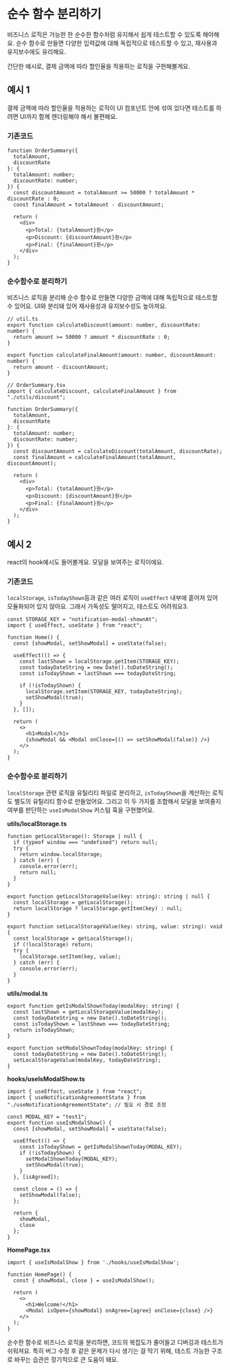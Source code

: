 # 순수 함수 분리하기

비즈니스 로직은 가능한 한 순수한 함수처럼 유지해서 쉽게 테스트할 수 있도록 해야해요. 순수 함수로 만들면 다양한 입력값에 대해 독립적으로 테스트할 수 있고, 재사용과 유지보수에도 유리해요.

간단한 예시로, 결제 금액에 따라 할인율을 적용하는 로직을 구현해볼게요.

## 예시 1

결제 금액에 따라 할인율을 적용하는 로직이 UI 컴포넌트 안에 섞여 있다면 테스트를 하려면 UI까지 함께 렌더링해야 해서 불편해요.

### 기존코드

```tsx
function OrderSummary({
  totalAmount,
  discountRate
}: {
  totalAmount: number;
  discountRate: number;
}) {
  const discountAmount = totalAmount >= 50000 ? totalAmount * discountRate : 0;
  const finalAmount = totalAmount - discountAmount;

  return (
    <div>
      <p>Total: {totalAmount}원</p>
      <p>Discount: {discountAmount}원</p>
      <p>Final: {finalAmount}원</p>
    </div>
  );
}
```

### 순수함수로 분리하기

비즈니스 로직을 분리해 순수 함수로 만들면 다양한 금액에 대해 독립적으로 테스트할 수 있어요. UI와 분리돼 있어 재사용성과 유지보수성도 높아져요.

```tsx
// util.ts
export function calculateDiscount(amount: number, discountRate: number) {
  return amount >= 50000 ? amount * discountRate : 0;
}

export function calculateFinalAmount(amount: number, discountAmount: number) {
  return amount - discountAmount;
}
```

```tsx
// OrderSummary.tsx
import { calculateDiscount, calculateFinalAmount } from "./utils/discount";

function OrderSummary({
  totalAmount,
  discountRate
}: {
  totalAmount: number;
  discountRate: number;
}) {
  const discountAmount = calculateDiscount(totalAmount, discountRate);
  const finalAmount = calculateFinalAmount(totalAmount, discountAmount);

  return (
    <div>
      <p>Total: {totalAmount}원</p>
      <p>Discount: {discountAmount}원</p>
      <p>Final: {finalAmount}원</p>
    </div>
  );
}
```

## 예시 2

react의 hook예시도 들어볼게요. 모달을 보여주는 로직이에요.

### 기존코드

`localStorage`, `isTodayShown`등과 같은 여러 로직이 `useEffect` 내부에 흩어져 있어 모듈화되어 있지 않아요. 그래서 가독성도 떨어지고, 테스트도 어려워요3.

```tsx
const STORAGE_KEY = "notification-modal-shownAt";
import { useEffect, useState } from "react";

function Home() {
  const [showModal, setShowModal] = useState(false);

  useEffect(() => {
    const lastShown = localStorage.getItem(STORAGE_KEY);
    const todayDateString = new Date().toDateString();
    const isTodayShown = lastShown === todayDateString;

    if (!isTodayShown) {
      localStorage.setItem(STORAGE_KEY, todayDateString);
      setShowModal(true);
    }
  }, []);

  return (
    <>
      <h1>Modal</h1>
      {showModal && <Modal onClose={() => setShowModal(false)} />}
    </>
  );
}
```

### 순수함수로 분리하기

`localStorage` 관련 로직을 유틸리티 파일로 분리하고, `isTodayShown`을 계산하는 로직도 별도의 유틸리티 함수로 만들었어요. 그리고 이 두 가지를 조합해서 모달을 보여줄지 여부를 판단하는 `useIsModalShow` 커스텀 훅을 구현했어요.

**utils/localStorage.ts**

```tsx
function getLocalStorage(): Storage | null {
  if (typeof window === "undefined") return null;
  try {
    return window.localStorage;
  } catch (err) {
    console.error(err);
    return null;
  }
}

export function getLocalStorageValue(key: string): string | null {
  const localStorage = getLocalStorage();
  return localStorage ? localStorage.getItem(key) : null;
}

export function setLocalStorageValue(key: string, value: string): void {
  const localStorage = getLocalStorage();
  if (!localStorage) return;
  try {
    localStorage.setItem(key, value);
  } catch (err) {
    console.error(err);
  }
}
```

**utils/modal.ts**

```tsx
export function getIsModalShownToday(modalKey: string) {
  const lastShown = getLocalStorageValue(modalKey);
  const todayDateString = new Date().toDateString();
  const isTodayShown = lastShown === todayDateString;
  return isTodayShown;
}

export function setModalShownToday(modalKey: string) {
  const todayDateString = new Date().toDateString();
  setLocalStorageValue(modalKey, todayDateString);
}
```

**hooks/useIsModalShow.ts**

```tsx
import { useEffect, useState } from "react";
import { useNotificationAgreementState } from "./useNotificationAgreementState"; // 필요 시 경로 조정

const MODAL_KEY = "test1";
export function useIsModalShow() {
  const [showModal, setShowModal] = useState(false);

  useEffect(() => {
    const isTodayShown = getIsModalShownToday(MODAL_KEY);
    if (!isTodayShown) {
      setModalShownToday(MODAL_KEY);
      setShowModal(true);
    }
  }, [isAgreed]);

  const close = () => {
    setShowModal(false);
  };

  return {
    showModal,
    close
  };
}
```

**HomePage.tsx**

```tsx
import { useIsModalShow } from './hooks/useIsModalShow';

function HomePage() {
  const { showModal, close } = useIsModalShow();

  return (
    <>
      <h1>Welcome!</h1>
      <Modal isOpen={showModal} onAgree={agree} onClose={close} />}
    </>
  );
}
```

순수한 함수로 비즈니스 로직을 분리하면, 코드의 복잡도가 줄어들고 디버깅과 테스트가 쉬워져요. 특히 버그 수정 후 같은 문제가 다시 생기는 걸 막기 위해, 테스트 가능한 구조로 바꾸는 습관은 장기적으로 큰 도움이 돼요.
